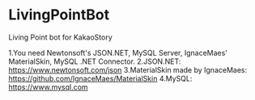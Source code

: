 # LivingPointBot
Living Point bot for KakaoStory

1.You need Newtonsoft's JSON.NET, MySQL Server, IgnaceMaes' MaterialSkin, MySQL .NET Connector.
2.JSON.NET: https://www.newtonsoft.com/json
3.MaterialSkin made by IgnaceMaes: https://github.com/IgnaceMaes/MaterialSkin
4.MySQL: https://www.mysql.com
